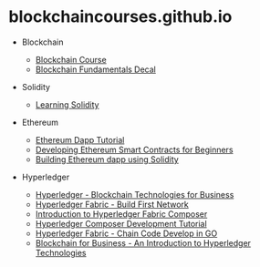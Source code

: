 # blockchaincourses.github.io

- Blockchain
  - [Blockchain Course](https://www.youtube.com/playlist?list=PLsJWgOB5mIMDMyCcZSwSKin2XPJRYI9Ya)
  - [Blockchain Fundamentals Decal](https://www.youtube.com/playlist?list=PLSONl1AVlZNXVI1dobdDrwv2hhIgemJuA)

- Solidity
  - [Learning Solidity](https://www.youtube.com/playlist?list=PL16WqdAj66SCOdL6XIFbke-XQg2GW_Avg)

- Ethereum
  - [Ethereum Dapp Tutorial](https://www.youtube.com/playlist?list=PLS5SEs8ZftgXXPYBH6rDk4TKnDOvinwJr)
  - [Developing Ethereum Smart Contracts for Beginners](https://www.youtube.com/playlist?list=PL0lNJEnwfVVMuX2Ds19Wj_7Mcze3FDJr3)
  - [Building Ethereum dapp using Solidity](https://www.youtube.com/playlist?list=PLH4m2oS2ratdoHFEkGvwvd7TkeTv4sa7Z)

- Hyperledger
  - [Hyperledger - Blockchain Technologies for Business](https://www.youtube.com/playlist?list=PLjsqymUqgpSRXC9ywNIVUUoGXelQa4olO)
  - [Hyperledger Fabric - Build First Network](https://www.youtube.com/playlist?list=PLjsqymUqgpSTGC4L6ULHCB_Mqmy43OcIh)
  - [Introduction to Hyperledger Fabric Composer](https://www.youtube.com/watch?v=fdFUsrsv5iw)
  - [Hyperledger Composer Development Tutorial](https://www.youtube.com/playlist?list=PLYQSCk-qyTW3zBSNYmcQ62kv89kFaGydI)
  - [Hyperledger Fabric - Chain Code Develop in GO](https://www.youtube.com/playlist?list=PLz3iwtnWFin-yUUgn-zP7KJp0iW0IFas9)
  - [Blockchain for Business - An Introduction to Hyperledger Technologies](https://www.edx.org/course/blockchain-business-introduction-linuxfoundationx-lfs171x)
